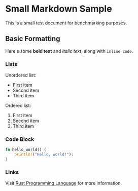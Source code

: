 # Small Markdown Sample

This is a small test document for benchmarking purposes.

## Basic Formatting

Here's some **bold text** and *italic text*, along with `inline code`.

### Lists

Unordered list:
- First item
- Second item
- Third item

Ordered list:
1. First item
2. Second item
3. Third item

### Code Block

```rust
fn hello_world() {
    println!("Hello, world!");
}
```

### Links

Visit [Rust Programming Language](https://www.rust-lang.org/) for more information.